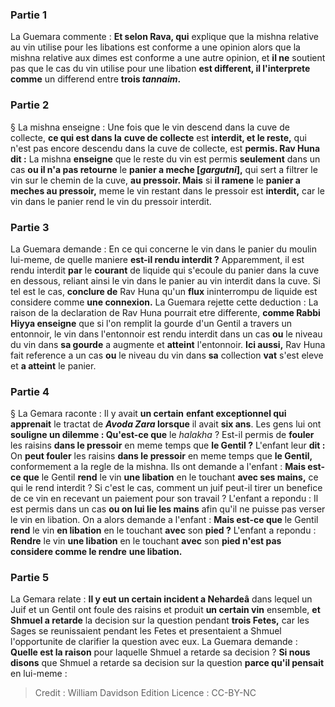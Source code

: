 
### Partie 1
La Guemara commente : <b>Et selon Rava, qui</b> explique que la mishna relative au vin utilise pour les libations est conforme a une opinion alors que la mishna relative aux dimes est conforme a une autre opinion, et <b>il ne</b> soutient pas que le cas du vin utilise pour une libation <b>est different, il l'interprete comme</b> un differend entre <b>trois <i>tannaim</i>.</b>

### Partie 2
§ La mishna enseigne : Une fois que le vin descend dans la cuve de collecte, <b>ce qui est dans la</b> <b>cuve de collecte</b> est <b>interdit, et le reste,</b> qui n'est pas encore descendu dans la cuve de collecte, est <b>permis. Rav Huna dit :</b> La mishna <b>enseigne</b> que le reste du vin est permis <b>seulement</b> dans un cas <b>ou il n'a pas retourne</b> le <b>panier a meche [<i>gargutni</i>],</b> qui sert a filtrer le vin sur le chemin de la cuve, <b>au pressoir. Mais</b> si <b>il ramene</b> le <b>panier a meches au pressoir,</b> meme le vin restant dans le pressoir est <b>interdit,</b> car le vin dans le panier rend le vin du pressoir interdit.

### Partie 3
La Guemara demande : En ce qui concerne le vin dans le panier du moulin lui-meme, de quelle</b> maniere <b>est-il rendu interdit ?</b> Apparemment, il est rendu interdit <b>par</b> le <b>courant</b> de liquide qui s'ecoule du panier dans la cuve en dessous, reliant ainsi le vin dans le panier au vin interdit dans la cuve. Si tel est le cas, <b>conclure de</b> Rav Huna qu'un <b>flux</b> ininterrompu de liquide est considere comme <b>une connexion.</b> La Guemara rejette cette deduction : La raison de la declaration de Rav Huna pourrait etre differente, <b>comme Rabbi Hiyya enseigne</b> que si l'on remplit la gourde d'un Gentil a travers un entonnoir, le vin dans l'entonnoir est rendu interdit dans un cas <b>ou</b> le niveau du vin dans <b>sa gourde</b> a augmente et <b>atteint</b> l'entonnoir. <b>Ici aussi,</b> Rav Huna fait reference a un cas <b>ou</b> le niveau du vin dans <b>sa</b> collection <b>vat</b> s'est eleve et <b>a atteint</b> le panier.

### Partie 4
§ La Gemara raconte : Il y avait <b>un certain</b> <b>enfant exceptionnel qui apprenait</b> le tractat de <b><i>Avoda Zara</i> lorsque</b> il avait <b>six ans</b>. Les gens lui ont <b>souligne un dilemme : Qu'est-ce que</b> le <i>halakha</i> ? Est-il permis de <b>fouler</b> les raisins <b>dans le pressoir</b> en meme temps que <b>le Gentil ?</b> L'enfant leur <b>dit :</b> On <b>peut fouler</b> les raisins <b>dans le pressoir</b> en meme temps que <b>le Gentil,</b> conformement a la regle de la mishna. Ils ont demande a l'enfant : <b>Mais est-ce que</b> le Gentil <b>rend</b> le vin <b>une libation</b> en le touchant <b>avec ses mains,</b> ce qui le rend interdit ? Si c'est le cas, comment un juif peut-il tirer un benefice de ce vin en recevant un paiement pour son travail ? L'enfant a repondu : Il est permis dans un cas <b>ou on lui lie les mains</b> afin qu'il ne puisse pas verser le vin en libation. On a alors demande a l'enfant : <b>Mais est-ce que</b> le Gentil <b>rend</b> le vin <b>en libation</b> en le touchant <b>avec</b> son <b>pied ?</b> L'enfant a repondu : <b>Rendre</b> le vin <b>une libation</b> en le touchant <b>avec</b> son <b>pied n'est pas considere comme le rendre</b> <b>une libation.</b>

### Partie 5
La Gemara relate : <b>Il y eut un certain incident a Nehardeâ</b> dans lequel un Juif et un Gentil ont foule</b> des raisins et produit <b>un certain vin</b> ensemble, <b>et Shmuel a retarde</b> la decision sur la question pendant <b>trois Fetes,</b> car les Sages se reunissaient pendant les Fetes et presentaient a Shmuel l'opportunite de clarifier la question avec eux. La Guemara demande : <b>Quelle est la raison</b> pour laquelle Shmuel a retarde sa decision ? <b>Si nous disons</b> que Shmuel a retarde sa decision sur la question <b>parce qu'il pensait</b> en lui-meme :

>Credit : William Davidson Edition
>Licence : CC-BY-NC